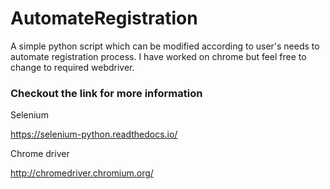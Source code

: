 # AutomateRegistration

A simple python script which can be modified according to user's needs to automate registration process.
I have worked on chrome but feel free to change to required webdriver.

### Checkout the link for more information

Selenium


https://selenium-python.readthedocs.io/


Chrome driver


http://chromedriver.chromium.org/
